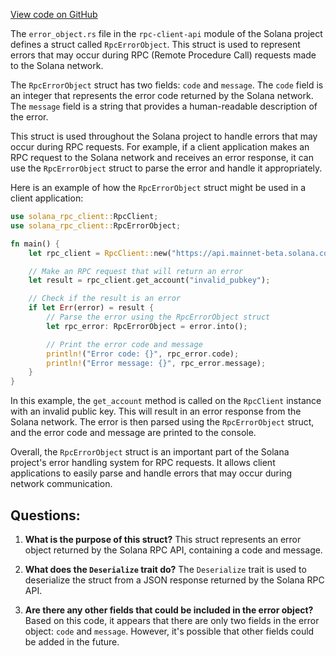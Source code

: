 [View code on GitHub](https://github.com/solana-labs/solana/blob/master/rpc-client-api/src/error_object.rs)

The `error_object.rs` file in the `rpc-client-api` module of the Solana project defines a struct called `RpcErrorObject`. This struct is used to represent errors that may occur during RPC (Remote Procedure Call) requests made to the Solana network. 

The `RpcErrorObject` struct has two fields: `code` and `message`. The `code` field is an integer that represents the error code returned by the Solana network. The `message` field is a string that provides a human-readable description of the error. 

This struct is used throughout the Solana project to handle errors that may occur during RPC requests. For example, if a client application makes an RPC request to the Solana network and receives an error response, it can use the `RpcErrorObject` struct to parse the error and handle it appropriately. 

Here is an example of how the `RpcErrorObject` struct might be used in a client application:

```rust
use solana_rpc_client::RpcClient;
use solana_rpc_client::RpcErrorObject;

fn main() {
    let rpc_client = RpcClient::new("https://api.mainnet-beta.solana.com".to_string());

    // Make an RPC request that will return an error
    let result = rpc_client.get_account("invalid_pubkey");

    // Check if the result is an error
    if let Err(error) = result {
        // Parse the error using the RpcErrorObject struct
        let rpc_error: RpcErrorObject = error.into();

        // Print the error code and message
        println!("Error code: {}", rpc_error.code);
        println!("Error message: {}", rpc_error.message);
    }
}
```

In this example, the `get_account` method is called on the `RpcClient` instance with an invalid public key. This will result in an error response from the Solana network. The error is then parsed using the `RpcErrorObject` struct, and the error code and message are printed to the console. 

Overall, the `RpcErrorObject` struct is an important part of the Solana project's error handling system for RPC requests. It allows client applications to easily parse and handle errors that may occur during network communication.
## Questions: 
 1. **What is the purpose of this struct?** 
This struct represents an error object returned by the Solana RPC API, containing a code and message.

2. **What does the `Deserialize` trait do?** 
The `Deserialize` trait is used to deserialize the struct from a JSON response returned by the Solana RPC API.

3. **Are there any other fields that could be included in the error object?** 
Based on this code, it appears that there are only two fields in the error object: `code` and `message`. However, it's possible that other fields could be added in the future.